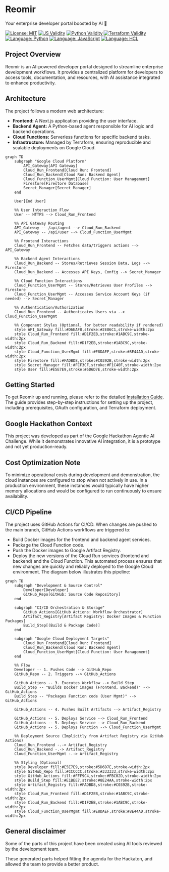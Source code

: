 # Reomir

Your enterprise developer portal boosted by AI :rocket:

[![License: MIT](https://img.shields.io/badge/License-MIT-yellow.svg)](https://opensource.org/licenses/MIT)
[![JS Validity](https://github.com/NAG763/REOMIR/actions/workflows/check_js_validity.yml/badge.svg)](https://github.com/NAG763/REOMIR/actions/workflows/check_js_validity.yml)
[![Python Validity](https://github.com/NAG763/REOMIR/actions/workflows/check_python_validity.yml/badge.svg)](https://github.com/NAG763/REOMIR/actions/workflows/check_python_validity.yml)
[![Terraform Validity](https://github.com/NAG763/REOMIR/actions/workflows/check_tf_validity.yml/badge.svg)](https://github.com/NAG763/REOMIR/actions/workflows/check_tf_validity.yml)
[![Language: Python](https://img.shields.io/badge/Python-3776AB?logo=python&logoColor=white)](https://www.python.org)
[![Language: JavaScript](https://img.shields.io/badge/JavaScript-F7DF1E?logo=javascript&logoColor=black)](https://developer.mozilla.org/en-US/docs/Web/JavaScript)
[![Language: HCL](https://img.shields.io/badge/Terraform-7B42BC?logo=terraform&logoColor=white)](https://www.terraform.io)

## Project Overview

Reomir is an AI-powered developer portal designed to streamline enterprise development workflows. It provides a centralized platform for developers to access tools, documentation, and resources, with AI assistance integrated to enhance productivity.

## Architecture

The project follows a modern web architecture:

*   **Frontend:** A Next.js application providing the user interface.
*   **Backend Agent:** A Python-based agent responsible for AI logic and backend operations.
*   **Cloud Functions:** Serverless functions for specific backend tasks.
*   **Infrastructure:** Managed by Terraform, ensuring reproducible and scalable deployments on Google Cloud.

```mermaid
graph TD
    subgraph "Google Cloud Platform"
        API_Gateway[API Gateway]
        Cloud_Run_Frontend[Cloud Run: Frontend]
        Cloud_Run_Backend[Cloud Run: Backend Agent]
        Cloud_Function_UserMgmt[Cloud Function: User Management]
        Firestore[Firestore Database]
        Secret_Manager[Secret Manager]
    end

    User[End User]

    %% User Interaction Flow
    User -- HTTPS --> Cloud_Run_Frontend

    %% API Gateway Routing
    API_Gateway -- /api/agent --> Cloud_Run_Backend
    API_Gateway -- /api/user --> Cloud_Function_UserMgmt

    %% Frontend Interactions
    Cloud_Run_Frontend -- Fetches data/triggers actions --> API_Gateway

    %% Backend Agent Interactions
    Cloud_Run_Backend -- Stores/Retrieves Session Data, Logs --> Firestore
    Cloud_Run_Backend -- Accesses API Keys, Config --> Secret_Manager

    %% Cloud Function Interactions
    Cloud_Function_UserMgmt -- Stores/Retrieves User Profiles --> Firestore
    Cloud_Function_UserMgmt -- Accesses Service Account Keys (if needed) --> Secret_Manager

    %% Authentication/Authorization
    Cloud_Run_Frontend -- Authenticates Users via --> Cloud_Function_UserMgmt

    %% Component Styles (Optional, for better readability if rendered)
    style API_Gateway fill:#D6EAF8,stroke:#2E86C1,stroke-width:2px
    style Cloud_Run_Frontend fill:#D1F2EB,stroke:#1ABC9C,stroke-width:2px
    style Cloud_Run_Backend fill:#D1F2EB,stroke:#1ABC9C,stroke-width:2px
    style Cloud_Function_UserMgmt fill:#E8DAEF,stroke:#8E44AD,stroke-width:2px
    style Firestore fill:#FADBD8,stroke:#C0392B,stroke-width:2px
    style Secret_Manager fill:#FCF3CF,stroke:#F1C40F,stroke-width:2px
    style User fill:#E5E7E9,stroke:#5D6D7E,stroke-width:2px
```

## Getting Started

To get Reomir up and running, please refer to the detailed [Installation Guide](INSTALL.md). The guide provides step-by-step instructions for setting up the project, including prerequisites, OAuth configuration, and Terraform deployment.

## Google Hackathon Context

This project was developed as part of the Google Hackathon Agentic AI Challenge. While it demonstrates innovative AI integration, it is a prototype and not yet production-ready.

## Cost Optimization Note

To minimize operational costs during development and demonstration, the cloud instances are configured to stop when not actively in use. In a production environment, these instances would typically have higher memory allocations and would be configured to run continuously to ensure availability.

## CI/CD Pipeline
The project uses GitHub Actions for CI/CD. When changes are pushed to the main branch, GitHub Actions workflows are triggered to:
- Build Docker images for the frontend and backend agent services.
- Package the Cloud Function code.
- Push the Docker images to Google Artifact Registry.
- Deploy the new versions of the Cloud Run services (frontend and backend) and the Cloud Function.
This automated process ensures that new changes are quickly and reliably deployed to the Google Cloud environment.
The diagram below illustrates this pipeline:
```mermaid
graph TD
    subgraph "Development & Source Control"
        Developer[Developer]
        GitHub_Repo[GitHub: Source Code Repository]
    end

    subgraph "CI/CD Orchestration & Storage"
        GitHub_Actions[GitHub Actions: Workflow Orchestrator]
        Artifact_Registry[Artifact Registry: Docker Images & Function Packages]
        Build_Step[(Build & Package Code)]
    end

    subgraph "Google Cloud Deployment Targets"
        Cloud_Run_Frontend[Cloud Run: Frontend]
        Cloud_Run_Backend[Cloud Run: Backend Agent]
        Cloud_Function_UserMgmt[Cloud Function: User Management]
    end

    %% Flow
    Developer -- 1. Pushes Code --> GitHub_Repo
    GitHub_Repo -- 2. Triggers --> GitHub_Actions

    GitHub_Actions -- 3. Executes Workflow --> Build_Step
    Build_Step -- "Builds Docker images (Frontend, Backend)" --> GitHub_Actions
    Build_Step -- "Packages Function code (User Mgmt)" --> GitHub_Actions

    GitHub_Actions -- 4. Pushes Built Artifacts --> Artifact_Registry

    GitHub_Actions -- 5. Deploys Service --> Cloud_Run_Frontend
    GitHub_Actions -- 5. Deploys Service --> Cloud_Run_Backend
    GitHub_Actions -- 5. Deploys Function --> Cloud_Function_UserMgmt

    %% Deployment Source (Implicitly from Artifact Registry via GitHub Actions)
    Cloud_Run_Frontend -.-> Artifact_Registry
    Cloud_Run_Backend -.-> Artifact_Registry
    Cloud_Function_UserMgmt -.-> Artifact_Registry

    %% Styling (Optional)
    style Developer fill:#E5E7E9,stroke:#5D6D7E,stroke-width:2px
    style GitHub_Repo fill:#CCCCCC,stroke:#333333,stroke-width:2px
    style GitHub_Actions fill:#FFF9C4,stroke:#FBC02D,stroke-width:2px
    style Build_Step fill:#E1BEE7,stroke:#8E24AA,stroke-width:2px
    style Artifact_Registry fill:#FADBD8,stroke:#C0392B,stroke-width:2px
    style Cloud_Run_Frontend fill:#D1F2EB,stroke:#1ABC9C,stroke-width:2px
    style Cloud_Run_Backend fill:#D1F2EB,stroke:#1ABC9C,stroke-width:2px
    style Cloud_Function_UserMgmt fill:#E8DAEF,stroke:#8E44AD,stroke-width:2px
```

## General disclaimer

Some of the parts of this project have been created using AI tools reviewed by the development team.

These generated parts helped fitting the agenda for the Hackaton, and allowed the team to provide a better product.